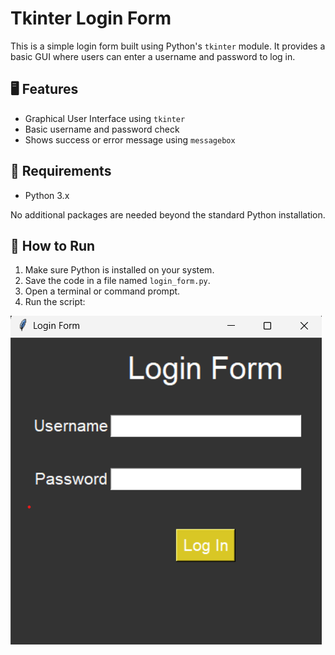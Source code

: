 # Tkinter Login Form

This is a simple login form built using Python's `tkinter` module. It provides a basic GUI where users can enter a username and password to log in.

## 🖥 Features

- Graphical User Interface using `tkinter`
- Basic username and password check
- Shows success or error message using `messagebox`

## 🧰 Requirements

- Python 3.x

No additional packages are needed beyond the standard Python installation.

## 🚀 How to Run

1. Make sure Python is installed on your system.
2. Save the code in a file named `login_form.py`.
3. Open a terminal or command prompt.
4. Run the script:

![Login Form Screenshot](image.png)

